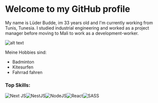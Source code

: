 # Welcome to my GitHub profile

My name is Lüder Budde, im 33 years old and I'm currently working from Tunis, Tunesia. 
I studied industrial engineering and worked as a project manager before moving to Mali to work as a development-worker.

![alt text](https://avatars.githubusercontent.com/u/136329211?v=4 "Profilfoto")

Meine Hobbies sind: 
- Badminton
- Kitesurfen
- Fahrrad fahren

### Top Skills:
![Next JS](https://img.shields.io/badge/Next-black?style=for-the-badge&logo=next.js&logoColor=white)![NestJS](https://img.shields.io/badge/nestjs-%23E0234E.svg?style=for-the-badge&logo=nestjs&logoColor=white)![NodeJS](https://img.shields.io/badge/node.js-6DA55F?style=for-the-badge&logo=node.js&logoColor=white)![React](https://img.shields.io/badge/react-%2320232a.svg?style=for-the-badge&logo=react&logoColor=%2361DAFB)![SASS](https://img.shields.io/badge/SASS-hotpink.svg?style=for-the-badge&logo=SASS&logoColor=white)
